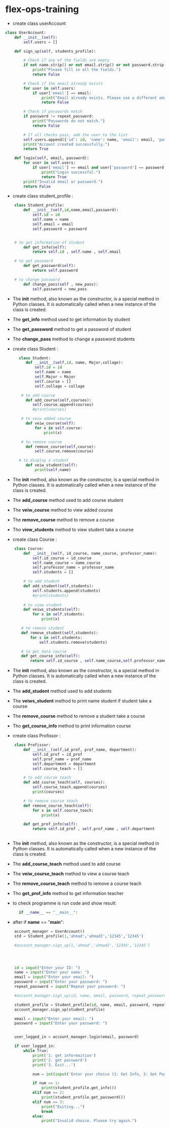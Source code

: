# flex-ops-training

* create class userAccount

```python
class UserAccount:
    def __init__(self):
        self.users = []

    def sign_up(self, students_profile):

        # Check if any of the fields are empty
        if not name.strip() or not email.strip() or not password.strip() or not repeat_password.strip():
            print("Please fill in all the fields.")
            return False

        # Check if the email already exists
        for user in self.users:
            if user['email'] == email:
                print("Email already exists. Please use a different email.")
                return False

        # Check if passwords match
        if password != repeat_password:
            print("Passwords do not match.")
            return False

        # If all checks pass, add the user to the list
        self.users.append({'id': id, 'name': name, 'email': email, 'password': password})
        print("Account created successfully.")
        return True

    def login(self, email, password):
        for user in self.users:
            if user['email'] == email and user['password'] == password:
                print("Login successful.")
                return True
        print("Invalid email or password.")
        return False
```

* create class student_profile :

```python
    class Student_profile:
        def __init__(self,id,name,email,password):
            self.id = id
            self.name = name
            self.email = email
            self.password = password


    # to get information of student
        def get_info(self):
            return self.id , self.name , self.email

    # to get password
        def get_password(self):
            return self.password

    # to change password
        def change_pass(self , new_pass):
            self.password = new_pass
 ```
* The **__init__** method, also known as the constructor, is a special method in Python classes. It is automatically called when a new instance of the class is created.
* The **get_info** method used to get information by student
* The **get_password** method to get  a password of student
* The **change_pass** method to change a password students


* create class Student :
```python
      class Student:
         def __init__(self,id, name, Major,collage):
             self.id = id
             self.name = name
             self.Major = Major
             self.course = []
             self.collage = collage

       # to add course
         def add_course(self,courses):
            self.course.append(courses)
            #print(courses)

       # to veiw added course
         def veiw_course(self):
             for x in self.course:
                 print(x)

       # to remove course
         def remove_course(self,course):
             self.course.remove(course)

      # to display a student
         def veiw_student(self):
             print(self.name)


 ```
* The **__init__** method, also known as the constructor, is a special method in Python classes. It is automatically called when a new instance of the class is created.
* The **add_course** method used to add course  student
* The **veiw_course** method to view added course   
* The **remove_course** method to remove a course 
* Tho **view_students** method to view student take a course 


* create class Course :

```python
    class Course:
        def __init__(self, id_course, name_course, professor_name):
            self.id_course = id_course
            self.name_course = name_course
            self.professor_name = professor_name
            self.students = []

        # to add student
        def add_student(self,students):
            self.students.append(students)
            #print(students)
       
        # to view student
        def veiws_students(self):
            for x in self.students:
                print(x)

       # to remove student 
       def remove_student(self,students):
           for s in self.students:
               self.students.remove(students)

       # to get data course
       def get_course_info(self):
           return self.id_course , self.name_course,self.professor_name

 ```

* The **__init__** method, also known as the constructor, is a special method in Python classes. It is automatically called when a new instance of the class is created.
* The **add_student** method used to add students
* The **veiws_student** method to print name student if student take a course     
* The **remove_course** method to remove a student take a course  
* Tho **get_course_info** method to print information course 


* create class Profissor :

```python
    class Profissor:
        def __init__(self,id_prof, prof_name, department):
            self.id_prof = id_prof
            self.prof_name = prof_name
            self.department = department
            self.course_teach = []

        # to add course teach
        def add_course_teach(self, courses):
            self.course_teach.append(courses)
            print(courses)

        # to remove course teach
        def remove_course_teach(self):
            for x in self.course_teach:
                print(x)

        def get_prof_info(self):
            return self.id_prof , self.prof_name , self.department
       
 ```

* The **__init__** method, also known as the constructor, is a special method in Python classes. It is automatically called when a new instance of the class is created.
* The **add_course_teach** method used to add course 
* The **veiw_course_teach** method to view a course teach   
* The **remove_course_teach** method to remove a course teach 
* Tho **get_prof_info** method to get information teacher



* to check programme is run code and show result:
```python
      if __name__ == "__main__":
```



* after   if __name__ == "__main__":

```python
    account_manager = UserAccount()
    std = Student_profile(1,'ahmad','ahmad2','12345','12345')

    #account_manager.sign_up(1,'ahmad','ahmad2','12345','12345')




    id = input("Enter your ID: ")
    name = input("Enter your name: ")
    email = input("Enter your email: ")
    password = input("Enter your password: ")
    repeat_password = input("Repeat your password: ")

    #account_manager.sign_up(id, name, email, password, repeat_password)

    student_profile = Student_profile(id, name, email, password, repeat_password)
    account_manager.sign_up(student_profile)

    email = input("Enter your email: ")
    password = input("Enter your password: ")


    user_logged_in = account_manager.login(email, password)

    if user_logged_in:
        while True:
            print('1. get informaition')
            print('2. get password')
            print('3. Exit...')

            num = int(input('Enter your choice (1: Get Info, 2: Get Password, 3: Exit): '))

            if num == 1:
                print(student_profile.get_info())
            elif num == 2:
                print(student_profile.get_password())
            elif num == 3:
                print("Exiting...")
                break
            else:
                print("Invalid choice. Please try again.")
```
    


